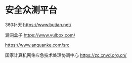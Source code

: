 # 安全众测平台

360补天
https://www.butian.net/

漏洞盒子
https://www.vulbox.com/

https://www.anquanke.com/src

国家计算机网络应急技术处理协调中心
https://zc.cnvd.org.cn/
